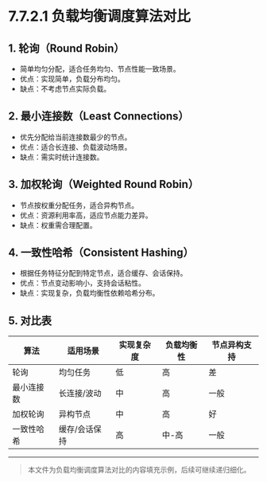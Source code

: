 # 7.7.2.1 负载均衡调度算法对比

## 1. 轮询（Round Robin）

- 简单均匀分配，适合任务均匀、节点性能一致场景。
- 优点：实现简单，负载分布均匀。
- 缺点：不考虑节点实际负载。

## 2. 最小连接数（Least Connections）

- 优先分配给当前连接数最少的节点。
- 优点：适合长连接、负载波动场景。
- 缺点：需实时统计连接数。

## 3. 加权轮询（Weighted Round Robin）

- 节点按权重分配任务，适合异构节点。
- 优点：资源利用率高，适应节点能力差异。
- 缺点：权重需合理配置。

## 4. 一致性哈希（Consistent Hashing）

- 根据任务特征分配到特定节点，适合缓存、会话保持。
- 优点：节点变动影响小，支持会话粘性。
- 缺点：实现复杂，负载均衡性依赖哈希分布。

## 5. 对比表

| 算法           | 适用场景         | 实现复杂度 | 负载均衡性 | 节点异构支持 |
|----------------|------------------|------------|------------|--------------|
| 轮询           | 均匀任务         | 低         | 高         | 差           |
| 最小连接数     | 长连接/波动      | 中         | 高         | 一般         |
| 加权轮询       | 异构节点         | 中         | 高         | 好           |
| 一致性哈希     | 缓存/会话保持    | 高         | 中-高      | 一般         |

---
> 本文件为负载均衡调度算法对比的内容填充示例，后续可继续递归细化。
